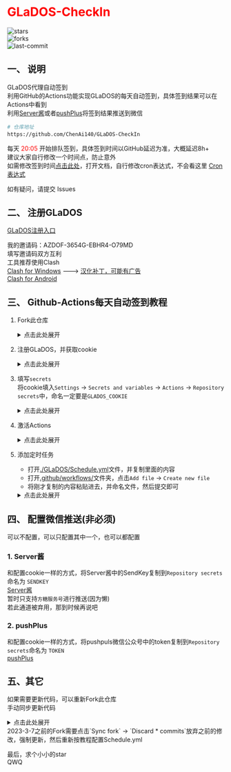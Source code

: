 # <font color="red">GLaDOS-CheckIn</font>

![stars](https://img.shields.io/github/stars/ChenAi140/GLaDOS-CheckIn?style=social)  
![forks](https://img.shields.io/github/forks/ChenAi140/GLaDOS-CheckIn?style=social)  
![last-commit](https://img.shields.io/github/last-commit/ChenAi140/GLaDOS-CheckIn)  

## 一、 说明

GLaDOS代理自动签到  
利用GitHub的Actions功能实现GLaDOS的每天自动签到，具体签到结果可以在Actions中看到  
利用[Server酱](https://sct.ftqq.com/)或者[pushPlus](https://www.pushplus.plus/)将签到结果推送到微信  

```bash
# 仓库地址
https://github.com/ChenAi140/GLaDOS-CheckIn
```
每天 <font color="red">20:05</font> 开始排队签到，具体签到时间以GitHub延迟为准，大概延迟8h+    
建议大家自行修改一个时间点，防止意外  
如需修改签到时间[点击此处](./.github/workflows/Schedule.yml)，打开文档，自行修改cron表达式，不会看这里 [Cron表达式](https://help.aliyun.com/document_detail/64769.html)  

如有疑问，请提交 Issues  

## 二、 注册GLaDOS

[GLaDOS注册入口](https://github.com/glados-network/GLaDOS)  

我的邀请码：AZDOF-3654G-EBHR4-O79MD  
填写邀请码双方互利  
工具推荐使用Clash  
[Clash for Windows](https://github.com/Fndroid/clash_for_windows_pkg/tags)  --->  [汉化补丁，可能有广告](https://github.com/BoyceLig/Clash_Chinese_Patch)  
[Clash for Android](https://github.com/Kr328/ClashForAndroid/tags)  

## 三、 Github-Actions每天自动签到教程


1. Fork此仓库  
    <details><summary>点击此处展开</summary><pre>
    点击右上角的 Fork 按钮
        <img src="./GLaDOS/images/fork.png" alt="Fork"><br/>
    点击 Create fork ，然后等待仓库创建成功
        <img src="./GLaDOS/images/create_fork.png" alt="Create fork">
    </pre> </details>

2. 注册GLaDOS，并获取cookie  
    <details><summary>点击此处展开</summary><pre>
    注册GLaDOS：略    
    获取cookie
        <img src="./GLaDOS/images/获取cookie.png" alt="获取cookie">
    </pre> </details>

3. 填写`secrets`  
   将cookie填入`Settings` -> `Secrets and variables` -> `Actions` -> `Repository secrets`中，命名一定要是`GLADOS_COOKIE`
    <details><summary>点击此处展开</summary><pre>
    将cookie填入secrets
        <img src="./GLaDOS/images/配置cookie.png" alt="配置cookie">
    </pre> </details>

4. 激活Actions  
   <details><summary>点击此处展开</summary><pre>
    激活Actions，点击同意
        <img src="./GLaDOS/images/激活Actions.png" alt="激活Actions">
    </pre> </details>

5. 添加定时任务  

    - 打开[./GLaDOS/Schedule.yml](./GLaDOS/Schedule.yml)文件，并复制里面的内容  
    - 打开[.github/workflows/](./.github/workflows/)文件夹，点击`Add file` -> `Create new file`  
    - 将刚才复制的内容粘贴进去，并命名文件，然后提交即可 

   <details><summary>点击此处展开</summary><pre>
    复制./GLaDOS/Schedule.yaml的内容
        <img src="./GLaDOS/images/复制Schedule.png" alt="复制Schedule.yaml内容">
    在.github/workflows/目录下新建Schedule.yml
        <img src="./GLaDOS/images/创建Schedule.png" alt="新建Schedule.yml">
    修改新建的Schedule.yaml的内容
        <img src="./GLaDOS/images/修改新Schedule.png" alt="修改新Schedule">
    修改完成后提交即可
        <img src="./GLaDOS/images/提交Schedule.png" alt="提交新Schedule">
    </pre> </details>



## 四、 配置微信推送(非必须)  

可以不配置，可以只配置其中一个，也可以都配置  

### 1. Server酱  

和配置cookie一样的方式，将Server酱中的SendKey复制到`Repository secrets`命名为 `SENDKEY`  
[Server酱](https://sct.ftqq.com/)  
暂时只支持`方糖服务号`进行推送(因为懒)  
若此通道被弃用，那到时候再说吧  

### 2. pushPlus  

和配置cookie一样的方式，将pushpuls微信公众号中的token复制到`Repository secrets`命名为 `TOKEN`  
[pushPlus](https://www.pushplus.plus/)  

## 五、其它  

如果需要更新代码，可以重新Fork此仓库  
手动同步更新代码
   <details><summary>点击此处展开</summary><pre>
    点击 Sync fork，然后点击 Update branch 即可更新代码，这样会保留自己的修改，无需重新配置
        <img src="./GLaDOS/images/手动同步更新.png" alt="手动同步更新">
    </pre> </details>
2023-3-7之前的Fork需要点击`Sync fork` -> `Discard * commits`放弃之前的修改，强制更新，然后重新按教程配置Schedule.yml  

最后，求个小小的star  
QWQ  
